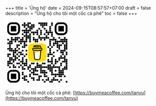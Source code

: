 +++
title = 'Ủng hộ'
date = 2024-09-15T08:57:57+07:00
draft = false
description = "Ủng hộ cho tôi một cốc cà phê"
toc = false
+++

<img src="/images/bmc_qr.png" alt="Buy Me a Coffee" style="height: 200px; width:200px;"/>

Ủng hộ cho tôi một cốc cà phê: [https://buymeacoffee.com/tanvu](https://buymeacoffee.com/tanvu)